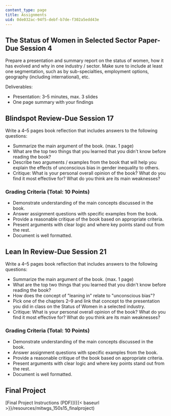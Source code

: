 ```yaml
---
content_type: page
title: Assignments
uid: 0de032ac-94f5-debf-b7de-f302a5edd43e
---
```


The Status of Women in Selected Sector Paper-Due Session 4
----------------------------------------------------------

Prepare a presentation and summary report on the status of women, how it has evolved and why in one industry / sector. Make sure to include at least one segmentation, such as by sub-specialties, employment options, geography (including international), etc.

Deliverables:

*   Presentation: 3–5 minutes, max. 3 slides
*   One page summary with your findings

Blindspot Review-Due Session 17
-------------------------------

Write a 4–5 pages book reflection that includes answers to the following questions:

*   Summarize the main argument of the book. (max. 1 page)
*   What are the top two things that you learned that you didn't know before reading the book?
*   Describe two arguments / examples from the book that will help you explain the effects of unconscious bias in gender inequality to others.
*   Critique: What is your personal overall opinion of the book? What do you find it most effective for? What do you think are its main weaknesses?

### Grading Criteria (Total: 10 Points)

*   Demonstrate understanding of the main concepts discussed in the book.
*   Answer assignment questions with specific examples from the book.
*   Provide a reasonable critique of the book based on appropriate criteria.
*   Present arguments with clear logic and where key points stand out from the rest.
*   Document is well formatted.

Lean In Review-Due Session 21
-----------------------------

Write a 4–5 pages book reflection that includes answers to the following questions:

*   Summarize the main argument of the book. (max. 1 page)
*   What are the top two things that you learned that you didn't know before reading the book?
*   How does the concept of "leaning in" relate to "unconscious bias"?
*   Pick one of the chapters 2–9 and link that concept to the presentation you did in class on the Status of Women in a selected industry.
*   Critique: What is your personal overall opinion of the book? What do you find it most effective for? What do you think are its main weaknesses?

### Grading Criteria (Total: 10 Points)

*   Demonstrate understanding of the main concepts discussed in the book.
*   Answer assignment questions with specific examples from the book.
*   Provide a reasonable critique of the book based on appropriate criteria.
*   Present arguments with clear logic and where key points stand out from the rest.
*   Document is well formatted.

Final Project
-------------

[Final Project Instructions (PDF)]({{< baseurl >}}/resources/mitwgs_150s15_finalproject)